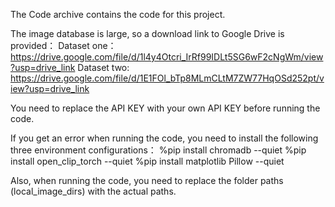 The Code archive contains the code for this project.

The image database is large, so a download link to Google Drive is provided：
Dataset one：https://drive.google.com/file/d/1l4y4Otcri_IrRf99IDLt5SG6wF2cNgWm/view?usp=drive_link
Dataset two: https://drive.google.com/file/d/1E1FOl_bTp8MLmCLtM7ZW77HqOSd252pt/view?usp=drive_link

You need to replace the API KEY with your own API KEY before running the code.

If you get an error when running the code, you need to install the following three environment configurations：
%pip install chromadb --quiet
%pip install open_clip_torch --quiet
%pip install matplotlib Pillow --quiet

Also, when running the code, you need to replace the folder paths (local_image_dirs) with the actual paths.
